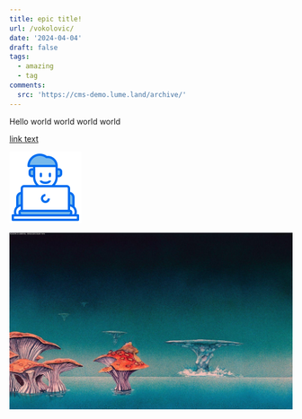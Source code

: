 ```yaml
---
title: epic title!
url: /vokolovic/
date: '2024-04-04'
draft: false
tags:
  - amazing
  - tag
comments:
  src: 'https://cms-demo.lume.land/archive/'
---
```

Hello world world world world

[link text](rdhj)

![Image](/uploads/man-working-laptop.svg)

![Image](/uploads/img_0010.jpeg)
